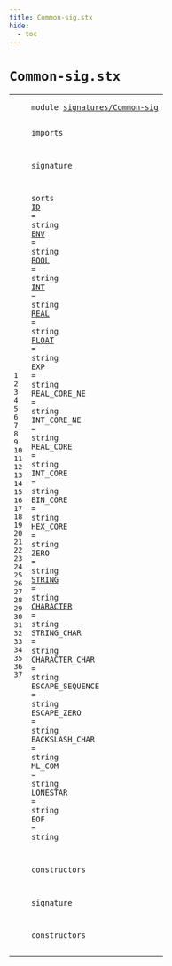 ```yaml
---
title: Common-sig.stx
hide:
  - toc
---
```


# `Common-sig.stx`



[pdmosses/metaborg-poosl/org.metaborg.lang.poosl/src-gen/statix/signatures/Common-sig.stx]: https://github.com/pdmosses/metaborg-poosl/blob/master/org.metaborg.lang.poosl/src-gen/statix/signatures/Common-sig.stx "The source file on GitHub"

<div class="stx"><table class="highlighttable"><tbody><tr><td class="linenos"><div class="linenodiv"><pre><span></span>1
2
3
4
5
6
7
8
9
10
11
12
13
14
15
16
17
18
19
20
21
22
23
24
25
26
27
28
29
30
31
32
33
34
35
36
37
</pre></div></td>
<td class="code"><pre><code><span class="keyword">module</span> <a href="../ExprStat-sig.stx/#signatures/Common-sig_42_63" id="signatures/Common-sig_7_28" title="Referenced at ../ExprStat-sig.stx line 4; ../Poosl-sig.stx line 4; ../../../../trans/statics-comm.stx line 5; ../../../../trans/statics-expr-stat.stx line 5; ../../../../trans/statics-names.stx line 5; ../../../../trans/statics-opt.stx line 5; ../../../../trans/statics-typing.stx line 5; ../../../../trans/statics.stx line 5"><span class="token sort_Id">signatures/Common-sig</span></a>

<span class="keyword">imports</span>

<span class="keyword">signature</span>

  <span class="keyword">sorts</span>
    <span class="cons_SortAlias"><a href="../ExprStat-sig.stx/#ID_2362_2364" id="ID_62_64" title="Referenced at ../ExprStat-sig.stx line 74, 75, 83, 94, 96, 98, 103, 112, 113; ../Poosl-sig.stx line 96, 99, 101, 102, 103, 104, 105, 106, 114, 116, 117, 118, 119, 126, 128, 130, 132, 133, 134, 137, 139, 142, 146, 147; ../Stratego-Poosl-sig.stx line 80, 81"><span class="token sort_Id">ID</span></a> <span class="operator">=</span> <span class="cons_StringSort">string</span></span>
    <span class="cons_SortAlias"><a href="../ExprStat-sig.stx/#ENV_5430_5433" id="ENV_78_81" title="Referenced at ../ExprStat-sig.stx line 122"><span class="token sort_Id">ENV</span></a> <span class="operator">=</span> <span class="cons_StringSort">string</span></span>
    <span class="cons_SortAlias"><a href="../ExprStat-sig.stx/#BOOL_5092_5096" id="BOOL_95_99" title="Referenced at ../ExprStat-sig.stx line 115; ../Stratego-Poosl-sig.stx line 146"><span class="token sort_Id">BOOL</span></a> <span class="operator">=</span> <span class="cons_StringSort">string</span></span>
    <span class="cons_SortAlias"><a href="../ExprStat-sig.stx/#INT_5245_5248" id="INT_113_116" title="Referenced at ../ExprStat-sig.stx line 118; ../Stratego-Poosl-sig.stx line 149"><span class="token sort_Id">INT</span></a> <span class="operator">=</span> <span class="cons_StringSort">string</span></span>
    <span class="cons_SortAlias"><a href="../ExprStat-sig.stx/#REAL_5327_5331" id="REAL_130_134" title="Referenced at ../ExprStat-sig.stx line 120; ../Stratego-Poosl-sig.stx line 150"><span class="token sort_Id">REAL</span></a> <span class="operator">=</span> <span class="cons_StringSort">string</span></span>
    <span class="cons_SortAlias"><a href="../ExprStat-sig.stx/#FLOAT_5195_5200" id="FLOAT_148_153" title="Referenced at ../ExprStat-sig.stx line 117; ../Stratego-Poosl-sig.stx line 148"><span class="token sort_Id">FLOAT</span></a> <span class="operator">=</span> <span class="cons_StringSort">string</span></span>
    <span class="cons_SortAlias"><span id="EXP_167_170" title="Not referenced locally, nor via imports"><span class="token sort_Id">EXP</span></span> <span class="operator">=</span> <span class="cons_StringSort">string</span></span>
    <span class="cons_SortAlias"><span id="REAL_CORE_NE_184_196" title="Not referenced locally, nor via imports"><span class="token sort_Id">REAL_CORE_NE</span></span> <span class="operator">=</span> <span class="cons_StringSort">string</span></span>
    <span class="cons_SortAlias"><span id="INT_CORE_NE_210_221" title="Not referenced locally, nor via imports"><span class="token sort_Id">INT_CORE_NE</span></span> <span class="operator">=</span> <span class="cons_StringSort">string</span></span>
    <span class="cons_SortAlias"><span id="REAL_CORE_235_244" title="Not referenced locally, nor via imports"><span class="token sort_Id">REAL_CORE</span></span> <span class="operator">=</span> <span class="cons_StringSort">string</span></span>
    <span class="cons_SortAlias"><span id="INT_CORE_258_266" title="Not referenced locally, nor via imports"><span class="token sort_Id">INT_CORE</span></span> <span class="operator">=</span> <span class="cons_StringSort">string</span></span>
    <span class="cons_SortAlias"><span id="BIN_CORE_280_288" title="Not referenced locally, nor via imports"><span class="token sort_Id">BIN_CORE</span></span> <span class="operator">=</span> <span class="cons_StringSort">string</span></span>
    <span class="cons_SortAlias"><span id="HEX_CORE_302_310" title="Not referenced locally, nor via imports"><span class="token sort_Id">HEX_CORE</span></span> <span class="operator">=</span> <span class="cons_StringSort">string</span></span>
    <span class="cons_SortAlias"><span id="ZERO_324_328" title="Not referenced locally, nor via imports"><span class="token sort_Id">ZERO</span></span> <span class="operator">=</span> <span class="cons_StringSort">string</span></span>
    <span class="cons_SortAlias"><a href="../ExprStat-sig.stx/#STRING_5375_5381" id="STRING_342_348" title="Referenced at ../ExprStat-sig.stx line 121; ../Poosl-sig.stx line 93, 94; ../Stratego-Poosl-sig.stx line 151"><span class="token sort_Id">STRING</span></a> <span class="operator">=</span> <span class="cons_StringSort">string</span></span>
    <span class="cons_SortAlias"><a href="../ExprStat-sig.stx/#CHARACTER_5143_5152" id="CHARACTER_362_371" title="Referenced at ../ExprStat-sig.stx line 116; ../Stratego-Poosl-sig.stx line 147"><span class="token sort_Id">CHARACTER</span></a> <span class="operator">=</span> <span class="cons_StringSort">string</span></span>
    <span class="cons_SortAlias"><span id="STRING_CHAR_385_396" title="Not referenced locally, nor via imports"><span class="token sort_Id">STRING_CHAR</span></span> <span class="operator">=</span> <span class="cons_StringSort">string</span></span>
    <span class="cons_SortAlias"><span id="CHARACTER_CHAR_410_424" title="Not referenced locally, nor via imports"><span class="token sort_Id">CHARACTER_CHAR</span></span> <span class="operator">=</span> <span class="cons_StringSort">string</span></span>
    <span class="cons_SortAlias"><span id="ESCAPE_SEQUENCE_438_453" title="Not referenced locally, nor via imports"><span class="token sort_Id">ESCAPE_SEQUENCE</span></span> <span class="operator">=</span> <span class="cons_StringSort">string</span></span>
    <span class="cons_SortAlias"><span id="ESCAPE_ZERO_467_478" title="Not referenced locally, nor via imports"><span class="token sort_Id">ESCAPE_ZERO</span></span> <span class="operator">=</span> <span class="cons_StringSort">string</span></span>
    <span class="cons_SortAlias"><span id="BACKSLASH_CHAR_492_506" title="Not referenced locally, nor via imports"><span class="token sort_Id">BACKSLASH_CHAR</span></span> <span class="operator">=</span> <span class="cons_StringSort">string</span></span>
    <span class="cons_SortAlias"><span id="ML_COM_520_526" title="Not referenced locally, nor via imports"><span class="token sort_Id">ML_COM</span></span> <span class="operator">=</span> <span class="cons_StringSort">string</span></span>
    <span class="cons_SortAlias"><span id="LONESTAR_540_548" title="Not referenced locally, nor via imports"><span class="token sort_Id">LONESTAR</span></span> <span class="operator">=</span> <span class="cons_StringSort">string</span></span>
    <span class="cons_SortAlias"><span id="EOF_562_565" title="Not referenced locally, nor via imports"><span class="token sort_Id">EOF</span></span> <span class="operator">=</span> <span class="cons_StringSort">string</span></span>

  <span class="keyword">constructors</span>

<span class="keyword">signature</span>

  <span class="keyword">constructors</span>
</code></pre></td></tr></tbody></table></div>